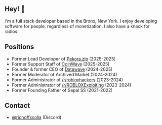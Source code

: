 ## Hey! 👋
I'm a full stack developer based in the Bronx, New York.
I enjoy developing software for people, regardless of monetization.
I also have a knack for radios.

## Positions
- Former Lead Developer of [Pekora.zip](https://pekora.zip) (2025-2025)
- Former Support Staff of [CoinWave](https://coinwave.gg) (2025-2025)
- Founder & former CEO of [Datawave](https://csint.org) (2024-2025)
- Former Moderator of Archived Market (2024-2024)
- Former Administrator of [/r/robloxhackers](https://www.reddit.com/r/robloxhackers) (2023-2024)
- Former Administrator of [/r/ROBLOXExploiting](https://www.reddit.com/r/ROBLOXExploiting) (2023-2024)
- Former Founding Father of Sepal SS (2021-2022)

## Contact
- [@richoffxsolla](https://discord.com/users/700027232986464296) (Discord)
